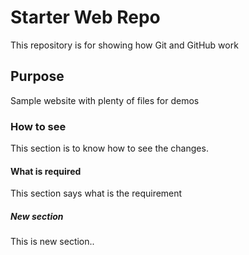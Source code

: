 # Starter Web Repo

This repository is for showing how Git and GitHub work

## Purpose

Sample website with plenty of files for demos

### How to see
This section is to know how to see the changes.

#### What is required
This section says what is the requirement

##### New section
This is new section..
